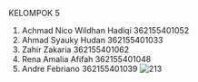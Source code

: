 KELOMPOK 5
1. Achmad Nico Wildhan Hadiqi 362155401052
2. Ahmad Syauky Hudan 362155401033
3. Zahir Zakaria 362155401062
4. Rena Amalia Afifah 362155401048
5. Andre Febriano 362155401039
![213](https://user-images.githubusercontent.com/116718939/212013923-9a209552-5b6f-4f04-b883-56f41617610d.png)
